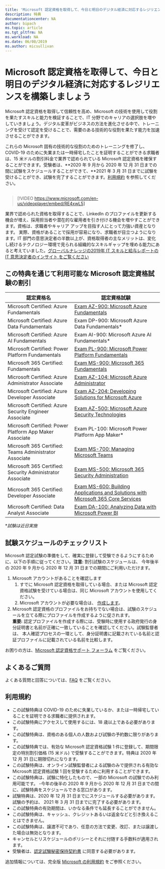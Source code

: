 ```yaml
---
title: 'Microsoft 認定資格を取得して、今日と明日のデジタル経済に対応するレジリエンスを構築しましょう | Microsoft Docs'
description: 特典 
documentationcenter: NA 
author: bipach
ms.topic: article
ms.tgt_pltfrm: NA
ms.workload: NA
ms.date: 06/08/2019
ms.author: micsullivan
---
```

# Microsoft 認定資格を取得して、今日と明日のデジタル経済に対応するレジリエンスを構築しましょう

Microsoft 認定資格を取得して信頼性を高め、Microsoft の技術を使用して役割を果たすスキルと能力を検証することで、IT 分野でのキャリアの選択肢を増やしていきましょう。デジタル変革がビジネスの方法を進化させる中で、トレーニングを受けて認定を受けることで、需要のある技術的な役割を果たす能力を加速させることができます。

これらの Microsoft 固有の技術的な役割のためのトレーニングを修了し、COVID-19 のために失業または一時帰宅したことを証明することができる求職者は、15 米ドルの割引料金で業界で認められている Microsoft 認定資格を確保することができます。受験者は、**2020 年 9 月から 2020 年 12 月 31 日までの間に試験をスケジュールすることができて、**2021 年 3 月 31 日までに試験を受けることができ、試験を完了することができます。[利用規約](#terms-conditions) を参照してください。
<br/>
<br/>

> [!VIDEO https://www.microsoft.com/en-us/videoplayer/embed/RE4xwL5]


業界で認められた資格を取得することで、LinkedIn のプロファイルを更新する機会が増え、採用担当者や潜在的な雇用者を引き付ける機会を増やすことができます。資格は、求職者やキャリア アップを目指す人にとって力強い資産となります。  実際、資格があることで採用が容易になり、求職者が目立つようになります。IT 部門の意思決定者の半数以上が、資格取得者の主なメリットは、変化し続けるテクノロジー環境で見られる組織的なスキルギャップを埋める能力にあると考えていました。[グローバルナレッジの2019年 IT スキルと給与レポートの IT 意思決定者のインサイト をご覧ください](https://www.globalknowledge.com/en-us/content/salary-report/it-skills-and-salary-report)

## この特典を通じて利用可能な Microsoft 認定資格試験の割引

| 認定資格名 | 認定資格試験 |
|-|-|
|Microsoft Certified: Azure Fundamentals|[Exam AZ-900: Microsoft Azure Fundamentals](/learn/certifications/exams/az-900)|
|Microsoft Certified: Azure Data Fundamentals|Exam DP-900: Microsoft Azure Data Fundamentals*|
|Microsoft Certified: Azure AI Fundamentals|Exam AI-900: Microsoft Azure AI Fundamentals*|
|Microsoft Certified: Power Platform Fundamentals|[Exam PL-900: Microsoft Power Platform Fundamentals](/learn/certifications/exams/pl-900)|
|Microsoft 365 Certified: Fundamentals|[Exam MS-900: Microsoft 365 Fundamentals](/learn/certifications/exams/ms-900)|
|Microsoft Certified: Azure Administrator Associate|[Exam AZ-104: Microsoft Azure Administrator](/learn/certifications/exams/az-104)|
|Microsoft Certified: Azure Developer Associate|[Exam AZ-204: Developing Solutions for Microsoft Azure](/learn/certifications/exams/az-204)|
|Microsoft Certified: Azure Security Engineer Associate|[Exam AZ-500: Microsoft Azure Security Technologies](/learn/certifications/exams/az-500)|
|Microsoft Certified: Power Platform App Maker Associate|Exam PL-100: Microsoft Power Platform App Maker*|
|Microsoft 365 Certified: Teams Administrator Associate|[Exam MS-700: Managing Microsoft Teams](/learn/certifications/exams/ms-700)|
|Microsoft 365 Certified: Security Administrator Associate|[Exam MS-500: Microsoft 365 Security Administration](/learn/certifications/exams/ms-500)|
|Microsoft 365 Certified: Developer Associate|[Exam MS-600: Building Applications and Solutions with Microsoft 365 Core Services](/learn/certifications/exams/ms-600)|
|Microsoft Certified: Data Analyst Associate|[Exam DA-100: Analyzing Data with Microsoft Power BI](/learn/certifications/exams/da-100)|


**試験は近日実施*

## 試験スケジュールのチェックリスト

Microsoft 認定試験の準備をして、確実に登録して受験できるようにするために、以下の手順に従ってください。**注意:** 割引試験のスケジュールは、 今年後半の 2020 年 9 月から  2020 年 12 月 31 日までの期間にご利用いただけます。

1. Microsoft アカウントがあることを確認します
	1. すでに Microsoft 認定資格を取得している場合、または Microsoft 認定資格試験を受けている場合は、同じ Microsoft アカウントを使用してください。  
	2. Microsoft アカウントが必要な場合は、 [作成します](https://account.microsoft.com/account/manage-my-account)。
2. Microsoft 認定資格のプロファイルをお持ちでない場合は、試験のスケジュールを立てる際にプロファイルを作成するように促されます。<br/>**重要:** 認定プロファイルを作成する際には、受験時に使用する政府発行の身分証明書と名前が正確に一致していることを確認してください。試験監督者は、 本人確認プロセスの一環として、身分証明書に記載されている名前と認証プロファイルに記載されている名前を比較します。

お困りの方は、[Microsoft 認定資格サポート フォーラム](https://aka.ms/mcpforum) をご覧ください。

## よくあるご質問

よくある質問と回答については、[FAQ](https://aka.ms/JobSeekerFAQ) をご覧ください。

## <a name="terms-conditions"></a>利用規約

- この試験特典は COVID-19 のために失業しているか、または一時帰宅していることを証明できる求職者に提供されます。
- この試験特典にアクセスして使用するには、18 歳以上である必要があります。
- この試験特典は、資格のある個人の人数および試験の予約数に限りがあります。
- この試験特典では、有効な Microsoft 認定資格試験 1 件に登録して、期間限定の特別割引価格 (15 米ドル) で受験することができます。特典は 2020 年 12 月 31 日に期限切れになります。
- この試験特典は、オンライン試験監督者による試験のみで提供される有効な Microsoft 認定資格試験 1 回を受験するために利用することができます。
- この試験特典は、試験に特化したもので、一部の Microsoft の試験でのみ利用可能です。
-今年の後半の 2020 年 9 月から 2020 年 12 月 31 日までの間に、試験特典をスケジュールできる窓口があります。
- 試験特典は、2020 年 12 月 31 日までにスケジュールする必要があります。試験の予約は、 2021 年 3 月 31 日までに完了する必要があります。
- この試験特典の有効期間は、いかなる条件でも延長することができません。
- この試験特典は、キャッシュ、クレジットあるいは返金などと引き換えることはできません。
- この試験特典は、譲渡不可であり、任意の方法で変更、改訂、または譲渡した場合は無効となります。
- キャンセルとリスケジュールのポリシーとそれに付随する手数料が適用されます。
- 受験者は、[認定試験秘密保持契約書](/learn/certification/certification-exam-policies#non-disclose-agreement) に同意する必要があります。

追加情報については、完全版 [Microsoft の利用規約](https://www.microsoft.com/en-us/legal/intellectualproperty/copyright/default.aspx) をご参照ください。
